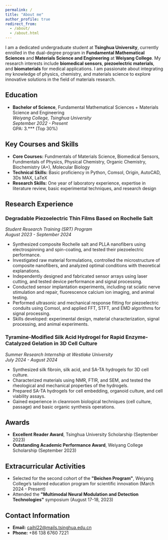 ```yaml
---
permalink: /
title: "About me"
author_profile: true
redirect_from: 
  - /about/
  - /about.html
---
```


I am a dedicated undergraduate student at **Tsinghua University**, currently enrolled in the dual-degree program in **Fundamental Mathematical Sciences** and **Materials Science and Engineering** at **Weiyang College**. My research interests include **biomedical sensors**, **piezoelectric materials**, and **biomaterials** for medical applications. I am passionate about integrating my knowledge of physics, chemistry, and materials science to explore innovative solutions in the field of materials research.

## Education
- **Bachelor of Science**, Fundamental Mathematical Sciences + Materials Science and Engineering  
  *Weiyang College, Tsinghua University*  
  _September 2022 - Present_  
  GPA: 3.*** (Top 30%)

## Key Courses and Skills
- **Core Courses:** Fundmentals of Materials Science, Biomedical Sensors, Fundmentals of Physics, Physical Chemistry, Organic Chemistry, Biochemistry (A+), Molecular Biology
- **Technical Skills:** Basic proficiency in Python, Comsol, Origin, AutoCAD, 3Ds MAX, LaTeX
- **Research Skills:** One year of laboratory experience, expertise in literature review, basic experimental techniques, and research design

## Research Experience
### Degradable Piezoelectric Thin Films Based on Rochelle Salt  
*Student Research Training (SRT) Program*  
_August 2023 - September 2024_  
- Synthesized composite Rochelle salt and PLLA nanofibers using electrospinning and spin-coating, and tested their piezoelectric performance.
- Investigated raw material formulations, controlled the microstructure of composite nanofibers, and analyzed optimal conditions with theoretical explanations.
- Independently designed and fabricated sensor arrays using laser cutting, and tested device performance and signal processing.
- Conducted sensor implantation experiments, including rat sciatic nerve stimulation and repair, fluorescence calcium ion imaging, and animal testing.
- Performed ultrasonic and mechanical response fitting for piezoelectric conduits using Comsol, and applied FFT, STFT, and EMD algorithms for signal processing.
- Skills developed: experimental design, material characterization, signal processing, and animal experiments.

### Tyramine-Modified Silk Acid Hydrogel for Rapid Enzyme-Catalyzed Gelation in 3D Cell Culture  
*Summer Research Internship at Westlake University*  
_July 2024 - August 2024_  
- Synthesized silk fibroin, silk acid, and SA-TA hydrogels for 3D cell culture.
- Characterized materials using NMR, FTIR, and SEM, and tested the rheological and mechanical properties of the hydrogels.
- Prepared SA-TA hydrogels for cell embedding, organoid culture, and cell viability assays.
- Gained experience in cleanroom biological techniques (cell culture, passage) and basic organic synthesis operations.

## Awards
- **Excellent Reader Award**, Tsinghua University Scholarship (September 2023)
- **Outstanding Academic Performance Award**, Weiyang College Scholarship (September 2023)

## Extracurricular Activities
- Selected for the second cohort of the **"Beichen Program"**, Weiyang College’s tailored education program for scientific innovation (March 2024 - Present)
- Attended the **"Multimodal Neural Modulation and Detection Technologies"** symposium (August 17-18, 2023)


## Contact Information
- **Email:** caihl22@mails.tsinghua.edu.cn  
- **Phone:** +86 138 6760 7221  
